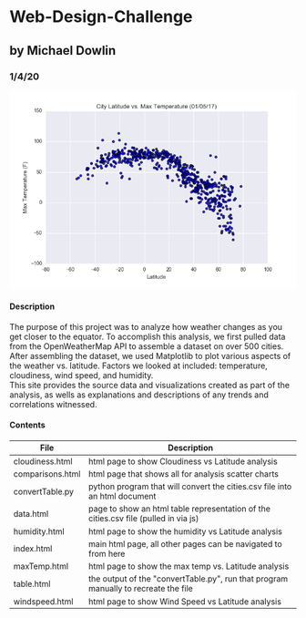 # Web-Design-Challenge
## by Michael Dowlin
### 1/4/20

!['Image not available'](/Resources/assets/images/Fig1.png)

#### Description
The purpose of this project was to analyze how weather changes as you get closer to the equator. 
To accomplish this analysis, we first pulled data from the OpenWeatherMap API to assemble a dataset on over 500 cities.
After assembling the dataset, we used Matplotlib to plot various aspects of the weather vs. latitude.  Factors we looked at included: temperature, cloudiness, wind speed, and humidity.  
This site provides the source data and visualizations created as part of the analysis, as wells as explanations and descriptions of any trends and correlations witnessed.

#### Contents

| File                         | Description                                                                                     |
|------------------------------|-------------------------------------------------------------------------------------------------|
|cloudiness.html               | html page to show Cloudiness vs Latitude analysis
|comparisons.html              | html page that shows all for analysis scatter charts
|convertTable.py               | python program that will convert the cities.csv file into an html document
|data.html                     | page to show an html table representation of the cities.csv file (pulled in via js)
|humidity.html                 | html page to show the humidity vs Latitude analysis
|index.html                    | main html page, all other pages can be navigated to from here
|maxTemp.html                  | html page to show the max temp vs. Latitude analysis
|table.html                    | the output of the "convertTable.py", run that program manually to recreate the file
|windspeed.html                | html page to show Wind Speed vs Latitude analysis
